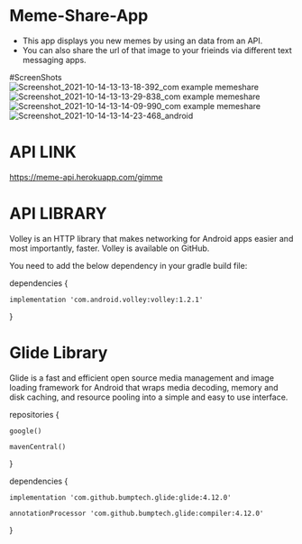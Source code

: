 # Meme-Share-App

- This app displays you new memes by using an data from an API.
- You can also share the url of that image to your frieinds via different text messaging apps.

#ScreenShots
![Screenshot_2021-10-14-13-13-18-392_com example memeshare](https://user-images.githubusercontent.com/66554913/137276645-2d7de539-5010-42f7-a0fa-2bc8bc57d4b6.jpg)![Screenshot_2021-10-14-13-13-29-838_com example memeshare](https://user-images.githubusercontent.com/66554913/137276659-8c37cf2a-4c4b-4cf4-bbf1-62053ca4ba59.jpg)![Screenshot_2021-10-14-13-14-09-990_com example memeshare](https://user-images.githubusercontent.com/66554913/137276667-937a26f9-8530-495e-b862-53626ecde598.jpg)![Screenshot_2021-10-14-13-14-23-468_android](https://user-images.githubusercontent.com/66554913/137276683-22c97618-0c41-402b-b502-c4d65e07ffe5.jpg)


# API LINK
https://meme-api.herokuapp.com/gimme

# API LIBRARY
Volley is an HTTP library that makes networking for Android apps easier and most importantly, faster. Volley is available on GitHub.

 You need to add the below dependency in your gradle build file:
 
 dependencies {
    
    implementation 'com.android.volley:volley:1.2.1'
    
 }

# Glide Library
Glide is a fast and efficient open source media management and image loading framework for Android that wraps media decoding, memory and disk caching, and resource pooling into a simple and easy to use interface.

repositories {
  
    google()
  
    mavenCentral()
  
}

dependencies {
  
    implementation 'com.github.bumptech.glide:glide:4.12.0'
  
    annotationProcessor 'com.github.bumptech.glide:compiler:4.12.0'
  
}
